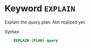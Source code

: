 # Keyword `EXPLAIN`

Explain the query plan. Not realized yet.

Syntax:
```sql
    EXPLAIN [PLAN] query
```
